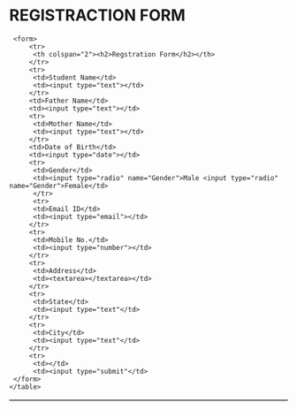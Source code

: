 # REGISTRACTION FORM
<!DOCTYPE html>
<html>
<head>
  
  <title>Regstration Form</title>
</head>
<body>
     <table border="1">
       
     <form>
         <tr>
          <th colspan="2"><h2>Regstration Form</h2></th>
         </tr>
         <tr>
          <td>Student Name</td>
          <td><input type="text"></td>
         </tr>
         <td>Father Name</td>
         <td><input type="text"></td>
         <tr>
          <td>Mother Name</td>
          <td><input type="text"></td>
         </tr>
         <td>Date of Birth</td>
         <td><input type="date"></td>
         <tr>
          <td>Gender</td>
          <td><input type="radio" name="Gender">Male <input type="radio" name="Gender">Female</td>
          </tr>
          <tr>
          <td>Email ID</td>
          <td><input type="email"></td>
         </tr>
         <tr>
          <td>Mobile No.</td>
          <td><input type="number"></td>
         </tr>
         <tr>
          <td>Address</td>
          <td><textarea></textarea></td>
         </tr>
         <tr>
          <td>State</td>
          <td><input type="text"</td>
         </tr>
         <tr>
          <td>City</td>
          <td><input type="text"</td>
         </tr>
         <tr>
          <td></td>
          <td><input type="submit"</td>
     </form>
    </table>
</body>
</html>
